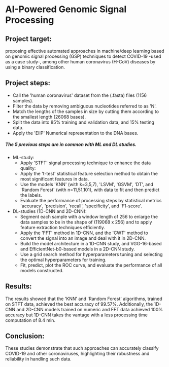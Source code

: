 # AI-Powered Genomic Signal Processing
## Project target:
proposing effective automated approaches in machine/deep learning based on genomic signal processing (GSP) techniques to detect COVID-19 -used as a case study-, among other human coronavirus (H-CoV) diseases  by using a binary classification.
## Project steps:
 - Call the 'human coronavirus' dataset from the (.fasta) files (1156 samples).
 - Filter the data by removing ambiguous nucleotides referred to as 'N'.
 - Match the lengths of the samples in size by cutting them according to the smallest length (26068 bases).
 - Split the data into 85% training and validation data, and 15% testing data.
 - Apply the 'EIIP' Numerical representation to the DNA bases.
##### The 5 previous steps are in common with ML and DL studies.
 - ML-study:
    - Apply 'STFT' signal processing technique to enhance the data quality:
    - Apply the 't-test' statistical feature selection method to obtain the most significant features in data.
    - Use the models 'KNN' (with k=3,5,7), 'LSVM', 'GSVM', 'DT', and 'Random Forest' (with n=11,51,101), with data to fit and then predict the labels.
    - Evaluate the performance of processing steps by statistical metrics 'accuracy', 'precision', 'recall', 'specificity', and 'F1-score'.
 - DL-studies (1D-CNN and 2D-CNN):
    - Segment each sample with a window length of 256 to enlarge the data samples to be in the shape of (119068 x 256) and to apply feature extraction techniques efficiently. 
    - Apply the 'FFT' method in 1D-CNN, and the 'CWT' method to convert the signal into an image and deal with it in 2D-CNN.
    - Build the model architecture in a 1D-CNN study, and VGG-16-based and EfficientNet-b0-based models in a 2D-CNN study.
    - Use a grid search method for hyperparameters tuning and selecting the optimal hyperparameters for training.
    - Fit, predict, plot the ROC curve, and evaluate the performance of all models constructed.
## Results:
The results showed that the 'KNN' and 'Random Forest' algorithms, trained on STFT data, achieved the best accuracy of 99.57%. Additionally, the 1D-CNN and 2D-CNN models trained on numeric and FFT data achieved 100% accuracy but 1D-CNN takes the vantage with a less processing time computation of 8.4 min.
## Conclusion:
These studies demonstrate that such approaches can accurately classify COVID-19 and other coronaviruses, highlighting their robustness and reliability in handling such data. 

      

     
     
     
    

